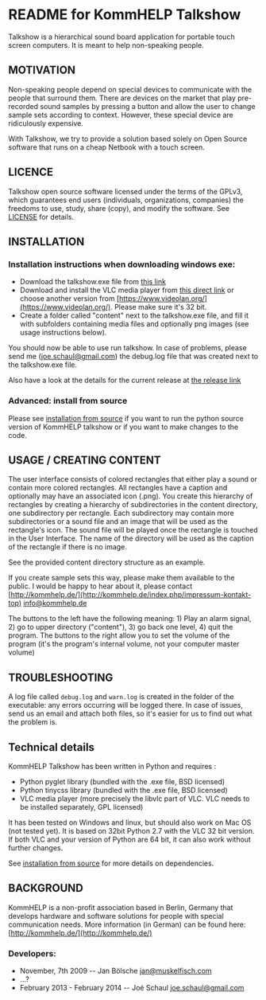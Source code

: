 # README for KommHELP Talkshow

Talkshow is a hierarchical sound board application for portable touch screen computers. It is meant to help non-speaking people.

## MOTIVATION

Non-speaking people depend on special devices to communicate with the people that surround them. There are devices on the market that play pre-recorded sound samples by pressing a button and allow the user to change sample sets according to context. However, these special device are ridiculously expensive.

With Talkshow, we try to provide a solution based solely on Open Source software that runs on a cheap Netbook with a touch screen.

## LICENCE

Talkshow open source software licensed under the terms of the GPLv3, which guarantees end users (individuals, organizations, companies) the freedoms to use, study, share (copy), and modify the software. See [LICENSE](LICENSE.md) for details.

## INSTALLATION

### Installation instructions when downloading windows exe:

* Download the talkshow.exe file from [this link](https://github.com/jschaul/talkshow/releases/download/$VERSION/talkshow.exe)
* Download and install the VLC media player from [this direct link](https://get.videolan.org/vlc/2.1.3/win32/vlc-2.1.3-win32.exe) or choose another version from [https://www.videolan.org/](https://www.videolan.org/). Please make sure it's 32 bit.
* Create a folder called "content" next to the talkshow.exe file, and fill it with subfolders containing media files and optionally png images (see usage instructions below).

You should now be able to use run talkshow. In case of problems, please send me (joe.schaul@gmail.com) the debug.log file that was created next to the talkshow.exe file.

Also have a look at the details for the current release at [the release link](https://github.com/jschaul/talkshow/releases)

### Advanced: install from source

Please see [installation from source](doc/INSTALLATION_FROM_PYTHON_SOURCE.md) if you want to run the python source version of KommHELP talkshow or if you want to make changes to the code.

## USAGE / CREATING CONTENT 

The user interface consists of colored rectangles that either play a sound or contain more colored rectangles.
All rectangles have a caption and optionally may have an associated icon (.png).
You create this hierarchy of rectangles by creating a hierarchy of subdirectories in the content directory, one subdirectory per rectangle. Each subdirectory may contain more subdirectories or a sound file and an image that will be used as the rectangle's icon. The sound file will be played once the rectangle is touched in the User Interface. The name of the directory will be used as the caption of the rectangle if there is no image.

See the provided content directory structure as an example.

If you create sample sets this way, please make them available to the public. I would be happy to hear about it, please contact [http://kommhelp.de/](http://kommhelp.de/index.php/impressum-kontakt-top) info@kommhelp.de

The buttons to the left have the following meaning: 1) Play an alarm signal, 2) go to upper directory ("content"), 3) go back one level, 4) quit the program.
The buttons to the right allow you to set the volume of the program (it's the program's internal volume, not your computer master volume)

## TROUBLESHOOTING

A log file called `debug.log` and `warn.log` is created in the folder of the executable: any errors occurring will be logged there. In case of issues, send us an email and attach both files, so it's easier for us to find out what the problem is.

## Technical details

KommHELP Talkshow has been written in Python and requires :

* Python pyglet library (bundled with the .exe file, BSD licensed)
* Python tinycss library (bundled with the .exe file, BSD licensed)
* VLC media player (more precisely the libvlc part of VLC. VLC needs to be installed separately, GPL licensed)

It has been tested on Windows and linux, but should also work on Mac OS (not tested yet). It is based on 32bit Python 2.7 with the VLC 32 bit version. If both VLC and your version of Python are 64 bit, it can also work without further changes.

See [installation from source](doc/INSTALLATION_FROM_PYTHON_SOURCE.md) for more details on dependencies. 

## BACKGROUND

KommHELP is a non-profit association based in Berlin, Germany that develops hardware and software solutions for people with special communication needs. More information (in German) can be found here: [http://kommhelp.de/](http://kommhelp.de/)

### Developers:

* November, 7th 2009 -- Jan Bölsche <jan@muskelfisch.com>
* ...?
* February 2013 - February 2014 -- Joé Schaul <joe.schaul@gmail.com>



















